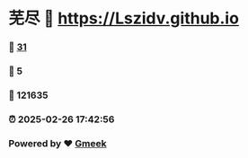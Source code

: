 # 芜尽 :link: https://Lszidv.github.io 
### :page_facing_up: [31](https://Lszidv.github.io/tag.html) 
### :speech_balloon: 5 
### :hibiscus: 121635 
### :alarm_clock: 2025-02-26 17:42:56 
### Powered by :heart: [Gmeek](https://github.com/Meekdai/Gmeek)
